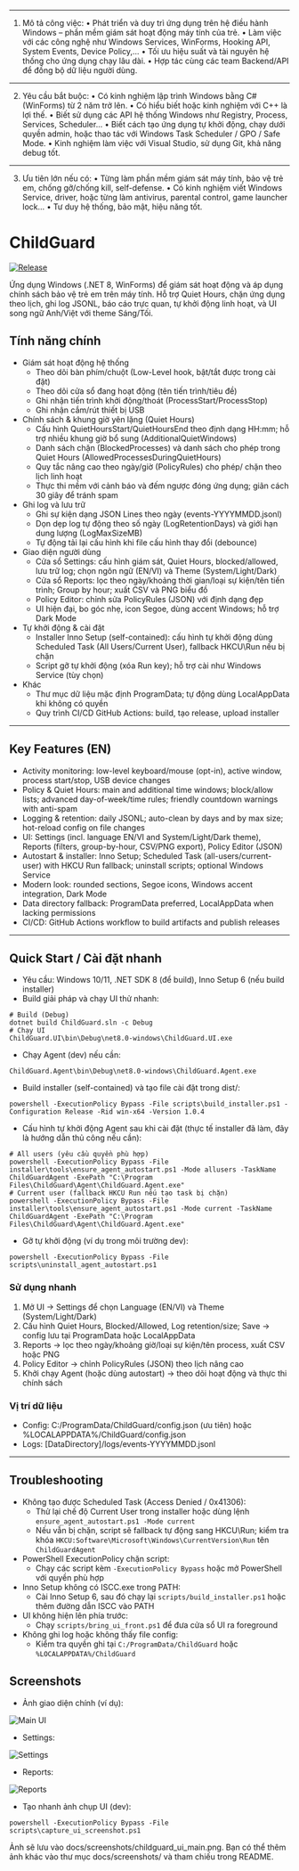 ________________________________________
1. Mô tả công việc:
•	Phát triển và duy trì ứng dụng trên hệ điều hành Windows – phần mềm giám sát hoạt động máy tính của trẻ. 
•	Làm việc với các công nghệ như Windows Services, WinForms, Hooking API, System Events, Device Policy,...
•	Tối ưu hiệu suất và tài nguyên hệ thống cho ứng dụng chạy lâu dài.
•	Hợp tác cùng các team Backend/API để đồng bộ dữ liệu người dùng.
________________________________________
2. Yêu cầu bắt buộc:
•	Có kinh nghiệm lập trình Windows bằng C# (WinForms) từ 2 năm trở lên.
•	Có hiểu biết hoặc kinh nghiệm với C++ là lợi thế.
•	Biết sử dụng các API hệ thống Windows như Registry, Process, Services, Scheduler...
•	Biết cách tạo ứng dụng tự khởi động, chạy dưới quyền admin, hoặc thao tác với Windows Task Scheduler / GPO / Safe Mode.
•	Kinh nghiệm làm việc với Visual Studio, sử dụng Git, khả năng debug tốt.
________________________________________
3. Ưu tiên lớn nếu có:
•	Từng làm phần mềm giám sát máy tính, bảo vệ trẻ em, chống gỡ/chống kill, self-defense.
•	Có kinh nghiệm viết Windows Service, driver, hoặc từng làm antivirus, parental control, game launcher lock... 
•	Tư duy hệ thống, bảo mật, hiệu năng tốt.
# ChildGuard  

[![Release](https://github.com/quangminh1212/ChildGuard/actions/workflows/release.yml/badge.svg)](https://github.com/quangminh1212/ChildGuard/actions/workflows/release.yml)

Ứng dụng Windows (.NET 8, WinForms) để giám sát hoạt động và áp dụng chính sách bảo vệ trẻ em trên máy tính. Hỗ trợ Quiet Hours, chặn ứng dụng theo lịch, ghi log JSONL, báo cáo trực quan, tự khởi động linh hoạt, và UI song ngữ Anh/Việt với theme Sáng/Tối.

## Tính năng chính

- Giám sát hoạt động hệ thống
  - Theo dõi bàn phím/chuột (Low-Level hook, bật/tắt được trong cài đặt)
  - Theo dõi cửa sổ đang hoạt động (tên tiến trình/tiêu đề)
  - Ghi nhận tiến trình khởi động/thoát (ProcessStart/ProcessStop)
  - Ghi nhận cắm/rút thiết bị USB
- Chính sách & khung giờ yên lặng (Quiet Hours)
  - Cấu hình QuietHoursStart/QuietHoursEnd theo định dạng HH:mm; hỗ trợ nhiều khung giờ bổ sung (AdditionalQuietWindows)
  - Danh sách chặn (BlockedProcesses) và danh sách cho phép trong Quiet Hours (AllowedProcessesDuringQuietHours)
  - Quy tắc nâng cao theo ngày/giờ (PolicyRules) cho phép/ chặn theo lịch linh hoạt
  - Thực thi mềm với cảnh báo và đếm ngược đóng ứng dụng; giãn cách 30 giây để tránh spam
- Ghi log và lưu trữ
  - Ghi sự kiện dạng JSON Lines theo ngày (events-YYYYMMDD.jsonl)
  - Dọn dẹp log tự động theo số ngày (LogRetentionDays) và giới hạn dung lượng (LogMaxSizeMB)
  - Tự động tải lại cấu hình khi file cấu hình thay đổi (debounce)
- Giao diện người dùng
  - Cửa sổ Settings: cấu hình giám sát, Quiet Hours, blocked/allowed, lưu trữ log; chọn ngôn ngữ (EN/VI) và Theme (System/Light/Dark)
  - Cửa sổ Reports: lọc theo ngày/khoảng thời gian/loại sự kiện/tên tiến trình; Group by hour; xuất CSV và PNG biểu đồ
  - Policy Editor: chỉnh sửa PolicyRules (JSON) với định dạng đẹp
  - UI hiện đại, bo góc nhẹ, icon Segoe, dùng accent Windows; hỗ trợ Dark Mode
- Tự khởi động & cài đặt
  - Installer Inno Setup (self-contained): cấu hình tự khởi động dùng Scheduled Task (All Users/Current User), fallback HKCU\Run nếu bị chặn
  - Script gỡ tự khởi động (xóa Run key); hỗ trợ cài như Windows Service (tùy chọn)
- Khác
  - Thư mục dữ liệu mặc định ProgramData; tự động dùng LocalAppData khi không có quyền
  - Quy trình CI/CD GitHub Actions: build, tạo release, upload installer

---

## Key Features (EN)

- Activity monitoring: low-level keyboard/mouse (opt-in), active window, process start/stop, USB device changes
- Policy & Quiet Hours: main and additional time windows; block/allow lists; advanced day-of-week/time rules; friendly countdown warnings with anti-spam
- Logging & retention: daily JSONL; auto-clean by days and by max size; hot-reload config on file changes
- UI: Settings (incl. language EN/VI and System/Light/Dark theme), Reports (filters, group-by-hour, CSV/PNG export), Policy Editor (JSON)
- Autostart & installer: Inno Setup; Scheduled Task (all-users/current-user) with HKCU Run fallback; uninstall scripts; optional Windows Service
- Modern look: rounded sections, Segoe icons, Windows accent integration, Dark Mode
- Data directory fallback: ProgramData preferred, LocalAppData when lacking permissions
- CI/CD: GitHub Actions workflow to build artifacts and publish releases

---

## Quick Start / Cài đặt nhanh

- Yêu cầu: Windows 10/11, .NET SDK 8 (để build), Inno Setup 6 (nếu build installer)
- Build giải pháp và chạy UI thử nhanh:

```
# Build (Debug)
dotnet build ChildGuard.sln -c Debug
# Chạy UI
ChildGuard.UI\bin\Debug\net8.0-windows\ChildGuard.UI.exe
```

- Chạy Agent (dev) nếu cần:
```
ChildGuard.Agent\bin\Debug\net8.0-windows\ChildGuard.Agent.exe
```

- Build installer (self-contained) và tạo file cài đặt trong dist/:
```
powershell -ExecutionPolicy Bypass -File scripts\build_installer.ps1 -Configuration Release -Rid win-x64 -Version 1.0.4
```

- Cấu hình tự khởi động Agent sau khi cài đặt (thực tế installer đã làm, đây là hướng dẫn thủ công nếu cần):
```
# All users (yêu cầu quyền phù hợp)
powershell -ExecutionPolicy Bypass -File installer\tools\ensure_agent_autostart.ps1 -Mode allusers -TaskName ChildGuardAgent -ExePath "C:\Program Files\ChildGuard\Agent\ChildGuard.Agent.exe"
# Current user (fallback HKCU Run nếu tạo task bị chặn)
powershell -ExecutionPolicy Bypass -File installer\tools\ensure_agent_autostart.ps1 -Mode current -TaskName ChildGuardAgent -ExePath "C:\Program Files\ChildGuard\Agent\ChildGuard.Agent.exe"
```

- Gỡ tự khởi động (ví dụ trong môi trường dev):
```
powershell -ExecutionPolicy Bypass -File scripts\uninstall_agent_autostart.ps1
```

### Sử dụng nhanh

1) Mở UI -> Settings để chọn Language (EN/VI) và Theme (System/Light/Dark)
2) Cấu hình Quiet Hours, Blocked/Allowed, Log retention/size; Save -> config lưu tại ProgramData hoặc LocalAppData
3) Reports -> lọc theo ngày/khoảng giờ/loại sự kiện/tên process, xuất CSV hoặc PNG
4) Policy Editor -> chỉnh PolicyRules (JSON) theo lịch nâng cao
5) Khởi chạy Agent (hoặc dùng autostart) -> theo dõi hoạt động và thực thi chính sách

### Vị trí dữ liệu

- Config: C:/ProgramData/ChildGuard/config.json (ưu tiên) hoặc %LOCALAPPDATA%/ChildGuard/config.json
- Logs: [DataDirectory]/logs/events-YYYYMMDD.jsonl

---

## Troubleshooting

- Không tạo được Scheduled Task (Access Denied / 0x41306):
  - Thử lại chế độ Current User trong installer hoặc dùng lệnh `ensure_agent_autostart.ps1 -Mode current`
  - Nếu vẫn bị chặn, script sẽ fallback tự động sang HKCU\Run; kiểm tra khóa `HKCU:Software\Microsoft\Windows\CurrentVersion\Run` tên `ChildGuardAgent`
- PowerShell ExecutionPolicy chặn script:
  - Chạy các script kèm `-ExecutionPolicy Bypass` hoặc mở PowerShell với quyền phù hợp
- Inno Setup không có ISCC.exe trong PATH:
  - Cài Inno Setup 6, sau đó chạy lại `scripts/build_installer.ps1` hoặc thêm đường dẫn ISCC vào PATH
- UI không hiện lên phía trước:
  - Chạy `scripts/bring_ui_front.ps1` để đưa cửa sổ UI ra foreground
- Không ghi log hoặc không thấy file config:
  - Kiểm tra quyền ghi tại `C:/ProgramData/ChildGuard` hoặc `%LOCALAPPDATA%/ChildGuard`

## Screenshots

- Ảnh giao diện chính (ví dụ):

![Main UI](docs/screenshots/childguard_ui_main.png)

- Settings:

![Settings](docs/screenshots/childguard_settings.png)

- Reports:

![Reports](docs/screenshots/childguard_reports.png)

- Tạo nhanh ảnh chụp UI (dev):
```
powershell -ExecutionPolicy Bypass -File scripts\capture_ui_screenshot.ps1
```
Ảnh sẽ lưu vào docs/screenshots/childguard_ui_main.png. Bạn có thể thêm ảnh khác vào thư mục docs/screenshots/ và tham chiếu trong README.
